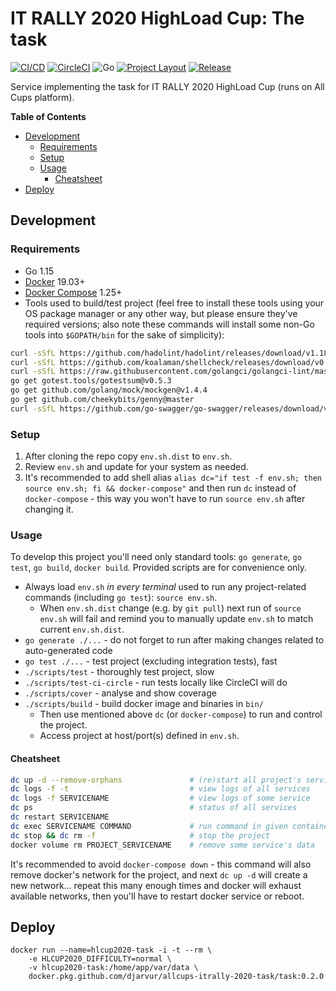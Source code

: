 # IT RALLY 2020 HighLoad Cup: The task

[![CI/CD](https://github.com/Djarvur/allcups-itrally-2020-task/workflows/CI/CD/badge.svg?event=push)](https://github.com/Djarvur/allcups-itrally-2020-task/actions?query=workflow%3ACI%2FCD) [![CircleCI](https://circleci.com/gh/Djarvur/allcups-itrally-2020-task.svg?style=svg&circle-token=245b43b1cdcb425be9eaa937cc2ae54b88d54dc9)](https://circleci.com/gh/Djarvur/allcups-itrally-2020-task) ![Go](https://github.com/Djarvur/allcups-itrally-2020-task/workflows/Go/badge.svg?event=push) [![Project Layout](https://img.shields.io/badge/Standard%20Go-Project%20Layout-informational)](https://github.com/golang-standards/project-layout) [![Release](https://img.shields.io/github/v/release/Djarvur/allcups-itrally-2020-task)](https://github.com/Djarvur/allcups-itrally-2020-task/releases/latest)

Service implementing the task for IT RALLY 2020 HighLoad Cup (runs on All Cups platform).

<!-- START doctoc generated TOC please keep comment here to allow auto update -->
<!-- DON'T EDIT THIS SECTION, INSTEAD RE-RUN doctoc TO UPDATE -->
**Table of Contents**

- [Development](#development)
  - [Requirements](#requirements)
  - [Setup](#setup)
  - [Usage](#usage)
    - [Cheatsheet](#cheatsheet)
- [Deploy](#deploy)

<!-- END doctoc generated TOC please keep comment here to allow auto update -->

## Development

### Requirements

- Go 1.15
- [Docker](https://docs.docker.com/install/) 19.03+
- [Docker Compose](https://docs.docker.com/compose/install/) 1.25+
- Tools used to build/test project (feel free to install these tools using
  your OS package manager or any other way, but please ensure they've
  required versions; also note these commands will install some non-Go
  tools into `$GOPATH/bin` for the sake of simplicity):

```sh
curl -sSfL https://github.com/hadolint/hadolint/releases/download/v1.18.0/hadolint-$(uname)-x86_64 | install /dev/stdin $(go env GOPATH)/bin/hadolint
curl -sSfL https://github.com/koalaman/shellcheck/releases/download/v0.7.1/shellcheck-v0.7.1.$(uname).x86_64.tar.xz | tar xJf - -C $(go env GOPATH)/bin --strip-components=1 shellcheck-v0.7.1/shellcheck
curl -sSfL https://raw.githubusercontent.com/golangci/golangci-lint/master/install.sh | sh -s -- -b $(go env GOPATH)/bin v1.31.0
go get gotest.tools/gotestsum@v0.5.3
go get github.com/golang/mock/mockgen@v1.4.4
go get github.com/cheekybits/genny@master
curl -sSfL https://github.com/go-swagger/go-swagger/releases/download/v0.25.0/swagger_$(uname)_amd64 | install /dev/stdin $(go env GOPATH)/bin/swagger
```

### Setup

1. After cloning the repo copy `env.sh.dist` to `env.sh`.
2. Review `env.sh` and update for your system as needed.
3. It's recommended to add shell alias `alias dc="if test -f env.sh; then
   source env.sh; fi && docker-compose"` and then run `dc` instead of
   `docker-compose` - this way you won't have to run `source env.sh` after
   changing it.

### Usage

To develop this project you'll need only standard tools: `go generate`,
`go test`, `go build`, `docker build`. Provided scripts are for
convenience only.

- Always load `env.sh` *in every terminal* used to run any project-related
  commands (including `go test`): `source env.sh`.
    - When `env.sh.dist` change (e.g. by `git pull`) next run of `source
      env.sh` will fail and remind you to manually update `env.sh` to
      match current `env.sh.dist`.
- `go generate ./...` - do not forget to run after making changes related
  to auto-generated code
- `go test ./...` - test project (excluding integration tests), fast
- `./scripts/test` - thoroughly test project, slow
- `./scripts/test-ci-circle` - run tests locally like CircleCI will do
- `./scripts/cover` - analyse and show coverage
- `./scripts/build` - build docker image and binaries in `bin/`
    - Then use mentioned above `dc` (or `docker-compose`) to run and
      control the project.
    - Access project at host/port(s) defined in `env.sh`.

#### Cheatsheet

```sh
dc up -d --remove-orphans               # (re)start all project's services
dc logs -f -t                           # view logs of all services
dc logs -f SERVICENAME                  # view logs of some service
dc ps                                   # status of all services
dc restart SERVICENAME
dc exec SERVICENAME COMMAND             # run command in given container
dc stop && dc rm -f                     # stop the project
docker volume rm PROJECT_SERVICENAME    # remove some service's data
```

It's recommended to avoid `docker-compose down` - this command will also
remove docker's network for the project, and next `dc up -d` will create a
new network… repeat this many enough times and docker will exhaust
available networks, then you'll have to restart docker service or reboot.

## Deploy

```
docker run --name=hlcup2020-task -i -t --rm \
    -e HLCUP2020_DIFFICULTY=normal \
    -v hlcup2020-task:/home/app/var/data \
    docker.pkg.github.com/djarvur/allcups-itrally-2020-task/task:0.2.0
```
